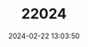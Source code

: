 ---
title: "22024"
category: "Trachemys gaigeae"
draft: false
date: 2024-02-22 13:03:50
languages:
  English: ["Mexican Plateau Slider", "Big Bend Slider"]
---